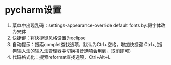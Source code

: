 
# pycharm设置
1. 菜单中出现乱码：settings-appearance-override default fonts by:将字体改为宋体
2. 快捷键：将快捷键风格设置为eclipse
3. 自动提示：搜索complet查找选项，默认为Ctrl+空格，增加快捷键 Ctrl+,(搜狗输入法的输入法管理器中切换拼音选项会用到，取消即可)
4. 代码格式化：搜索reformat查找选项，Ctrl+Alt+L